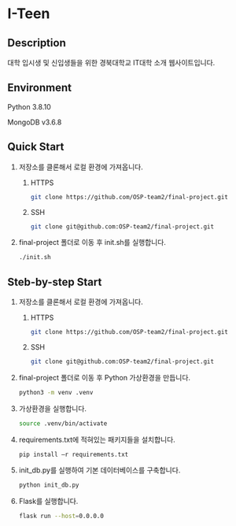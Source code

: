 # I-Teen

## Description
대학 입시생 및 신입생들을 위한 경북대학교 IT대학 소개 웹사이트입니다.

## Environment
Python 3.8.10

MongoDB v3.6.8

## Quick Start
1. 저장소를 클론해서 로컬 환경에 가져옵니다.
   1. HTTPS
      ```bash
      git clone https://github.com/OSP-team2/final-project.git
      ```
   2. SSH
      ```bash
      git clone git@github.com:OSP-team2/final-project.git
      ```

2. final-project 폴더로 이동 후 init.sh를 실행합니다.
   ```bash
   ./init.sh
   ```

## Steb-by-step Start
1. 저장소를 클론해서 로컬 환경에 가져옵니다.
   1. HTTPS
      ```bash
      git clone https://github.com/OSP-team2/final-project.git
      ```
   2. SSH
      ```bash
      git clone git@github.com:OSP-team2/final-project.git
      ```

2. final-project 폴더로 이동 후 Python 가상환경을 만듭니다.
   ```bash
   python3 -m venv .venv
   ```

3. 가상환경을 실행합니다.
   ```bash
   source .venv/bin/activate
   ```

4. requirements.txt에 적혀있는 패키지들을 설치합니다.
   ```bash
   pip install –r requirements.txt
   ```

5. init_db.py를 실행하여 기본 데이터베이스를 구축합니다.
   ```bash
   python init_db.py
   ```

6. Flask를 실행합니다.
   ```bash
   flask run --host=0.0.0.0
   ```
